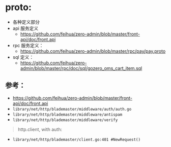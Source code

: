 # proto:

- 各种定义部分
- api 服务定义
    - https://github.com/feihua/zero-admin/blob/master/front-api/doc/front.api
- rpc 服务定义：
    - https://github.com/feihua/zero-admin/blob/master/rpc/pay/pay.proto
- sql 定义：
    - https://github.com/feihua/zero-admin/blob/master/rpc/doc/sql/gozero_oms_cart_item.sql

## 参考：

- https://github.com/feihua/zero-admin/blob/master/front-api/doc/front.api
- `library/net/http/blademaster/middleware/auth/auth.go`
- `library/net/http/blademaster/middleware/antispam`
- `library/net/http/blademaster/middleware/verify`

> http.client, with auth:

- `library/net/http/blademaster/client.go:401 #NewRequest()`
